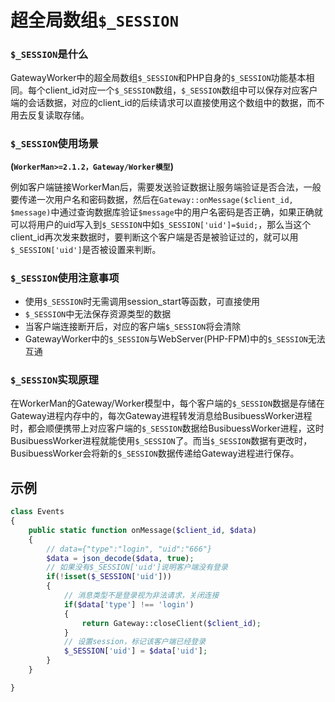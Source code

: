 # 超全局数组```$_SESSION```
### ```$_SESSION```是什么
GatewayWorker中的超全局数组```$_SESSION```和PHP自身的```$_SESSION```功能基本相同。每个client_id对应一个```$_SESSION```数组，```$_SESSION```数组中可以保存对应客户端的会话数据，对应的client_id的后续请求可以直接使用这个数组中的数据，而不用去反复读取存储。

### ```$_SESSION```使用场景
**(```WorkerMan>=2.1.2，Gateway/Worker模型```)**

例如客户端链接WorkerMan后，需要发送验证数据让服务端验证是否合法，一般要传递一次用户名和密码数据，然后在```Gateway::onMessage($client_id, $message)```中通过查询数据库验证```$message```中的用户名密码是否正确，如果正确就可以将用户的uid写入到```$_SESSION```中如```$_SESSION['uid']=$uid;```，那么当这个client_id再次发来数据时，要判断这个客户端是否是被验证过的，就可以用```$_SESSION['uid']```是否被设置来判断。

### ```$_SESSION```使用注意事项
* 使用```$_SESSION```时无需调用session_start等函数，可直接使用
* ```$_SESSION```中无法保存资源类型的数据
* 当客户端连接断开后，对应的客户端```$_SESSION```将会清除
* GatewayWorker中的```$_SESSION```与WebServer(PHP-FPM)中的```$_SESSION```无法互通

### ```$_SESSION```实现原理

在WorkerMan的Gateway/Worker模型中，每个客户端的```$_SESSION```数据是存储在Gateway进程内存中的，每次Gateway进程转发消息给BusibuessWorker进程时，都会顺便携带上对应客户端的```$_SESSION```数据给BusibuessWorker进程，这时BusibuessWorker进程就能使用```$_SESSION```了。而当```$_SESSION```数据有更改时，BusibuessWorker会将新的```$_SESSION```数据传递给Gateway进程进行保存。

## 示例
```php
class Events
{
    public static function onMessage($client_id, $data)
    {
        // data={"type":"login", "uid":"666"}
        $data = json_decode($data, true);
        // 如果没有$_SESSION['uid']说明客户端没有登录
        if(!isset($_SESSION['uid']))
        {
            // 消息类型不是登录视为非法请求，关闭连接
            if($data['type'] !== 'login')
            {
                return Gateway::closeClient($client_id);
            }
            // 设置session，标记该客户端已经登录
            $_SESSION['uid'] = $data['uid'];
        }
    }

}
```


